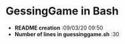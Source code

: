 # GessingGame in Bash
- **README creation** :09/03/20 09:50
- **Number of lines in guessinggame.sh** :30
